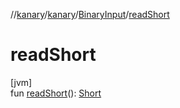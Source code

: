 //[kanary](../../../index.md)/[kanary](../index.md)/[BinaryInput](index.md)/[readShort](read-short.md)

# readShort

[jvm]\
fun [readShort](read-short.md)(): [Short](https://kotlinlang.org/api/latest/jvm/stdlib/kotlin/-short/index.html)
